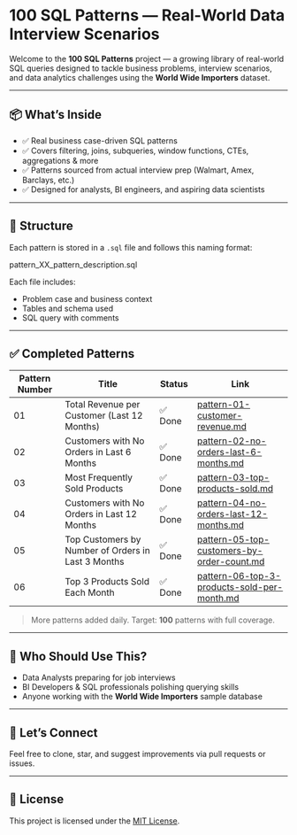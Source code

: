 # 100 SQL Patterns — Real-World Data Interview Scenarios

Welcome to the **100 SQL Patterns** project — a growing library of real-world SQL queries designed to tackle business problems, interview scenarios, and data analytics challenges using the **World Wide Importers** dataset.

---

## 📦 What’s Inside

- ✅ Real business case-driven SQL patterns
- ✅ Covers filtering, joins, subqueries, window functions, CTEs, aggregations & more
- ✅ Patterns sourced from actual interview prep (Walmart, Amex, Barclays, etc.)
- ✅ Designed for analysts, BI engineers, and aspiring data scientists

---

## 📂 Structure

Each pattern is stored in a `.sql` file and follows this naming format:

pattern_XX_pattern_description.sql

Each file includes:
- Problem case and business context
- Tables and schema used
- SQL query with comments

---

## ✅ Completed Patterns

| Pattern Number | Title                                      | Status  | Link                                           |
|----------------|--------------------------------------------|---------|------------------------------------------------|
| 01             | Total Revenue per Customer (Last 12 Months) | ✅ Done | [pattern-01-customer-revenue.md](pattern-01/pattern-01-customer-revenue.md)           |
| 02             | Customers with No Orders in Last 6 Months   | ✅ Done | [pattern-02-no-orders-last-6-months.md](pattern-02/pattern-02-no-orders-last-6-months.md)  |
| 03             | Most Frequently Sold Products                | ✅ Done | [pattern-03-top-products-sold.md](pattern-03/pattern-03-top-products-sold.md)           |
| 04             | Customers with No Orders in Last 12 Months  | ✅ Done | [pattern-04-no-orders-last-12-months.md](pattern-04/pattern-04-no-orders-last-12-months.md) |
| 05             | Top Customers by Number of Orders in Last 3 Months | ✅ Done | [pattern-05-top-customers-by-order-count.md](pattern-05/pattern-05-top-customers-by-order-count.md) |
| 06             | Top 3 Products Sold Each Month                | ✅ Done | [pattern-06-top-3-products-sold-per-month.md](pattern-06/pattern-06-top-3-products-sold-per-month.md)  |

> More patterns added daily. Target: **100** patterns with full coverage.

---

## 🧠 Who Should Use This?

- Data Analysts preparing for job interviews
- BI Developers & SQL professionals polishing querying skills
- Anyone working with the **World Wide Importers** sample database

---

## 💬 Let’s Connect

Feel free to clone, star, and suggest improvements via pull requests or issues.

---

## 📜 License

This project is licensed under the [MIT License](LICENSE).

